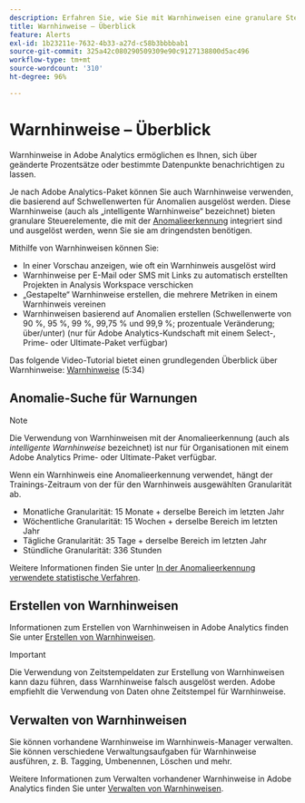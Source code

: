 ```yaml
---
description: Erfahren Sie, wie Sie mit Warnhinweisen eine granulare Steuerung der Benachrichtigungen und die Integration mit der Anomalieerkennung ermöglichen.
title: Warnhinweise – Überblick
feature: Alerts
exl-id: 1b23211e-7632-4b33-a27d-c58b3bbbbab1
source-git-commit: 325a42c080290509309e90c9127138800d5ac496
workflow-type: tm+mt
source-wordcount: '310'
ht-degree: 96%

---
```


# Warnhinweise – Überblick

Warnhinweise in Adobe Analytics ermöglichen es Ihnen, sich über geänderte Prozentsätze oder bestimmte Datenpunkte benachrichtigen zu lassen.

Je nach Adobe Analytics-Paket können Sie auch Warnhinweise verwenden, die basierend auf Schwellenwerten für Anomalien ausgelöst werden. Diese Warnhinweise (auch als „intelligente Warnhinweise“ bezeichnet) bieten granulare Steuerelemente, die mit der [Anomalieerkennung](/help/analyze/analysis-workspace/c-anomaly-detection/anomaly-detection.md) integriert sind und ausgelöst werden, wenn Sie sie am dringendsten benötigen.

Mithilfe von Warnhinweisen können Sie:

* In einer Vorschau anzeigen, wie oft ein Warnhinweis ausgelöst wird
* Warnhinweise per E-Mail oder SMS mit Links zu automatisch erstellten Projekten in Analysis Workspace verschicken
* „Gestapelte“ Warnhinweise erstellen, die mehrere Metriken in einem Warnhinweis vereinen
* Warnhinweisen basierend auf Anomalien erstellen (Schwellenwerte von 90 %, 95 %, 99 %, 99,75 % und 99,9 %; prozentuale Veränderung; über/unter) (nur für Adobe Analytics-Kundschaft mit einem Select-, Prime- oder Ultimate-Paket verfügbar)

Das folgende Video-Tutorial bietet einen grundlegenden Überblick über Warnhinweise: [Warnhinweise](https://experienceleague.adobe.com/docs/analytics-learn/tutorials/data-science/intelligent-alerts.html?lang=de) (5:34)

## Anomalie-Suche für Warnungen

>[!NOTE]
>
>Die Verwendung von Warnhinweisen mit der Anomalieerkennung (auch als _intelligente Warnhinweise_ bezeichnet) ist nur für Organisationen mit einem Adobe Analytics Prime- oder Ultimate-Paket verfügbar.

Wenn ein Warnhinweis eine Anomalieerkennung verwendet, hängt der Trainings-Zeitraum von der für den Warnhinweis ausgewählten Granularität ab.

* Monatliche Granularität: 15 Monate + derselbe Bereich im letzten Jahr
* Wöchentliche Granularität: 15 Wochen + derselbe Bereich im letzten Jahr
* Tägliche Granularität: 35 Tage + derselbe Bereich im letzten Jahr
* Stündliche Granularität: 336 Stunden

Weitere Informationen finden Sie unter [In der Anomalieerkennung verwendete statistische Verfahren](/help/analyze/analysis-workspace/c-anomaly-detection/statistics-anomaly-detection.md).

## Erstellen von Warnhinweisen

Informationen zum Erstellen von Warnhinweisen in Adobe Analytics finden Sie unter [Erstellen von Warnhinweisen](/help/components/alerts/alert-builder.md).

>[!IMPORTANT]
>
>Die Verwendung von Zeitstempeldaten zur Erstellung von Warnhinweisen kann dazu führen, dass Warnhinweise falsch ausgelöst werden. Adobe empfiehlt die Verwendung von Daten ohne Zeitstempel für Warnhinweise.

## Verwalten von Warnhinweisen

Sie können vorhandene Warnhinweise im Warnhinweis-Manager verwalten. Sie können verschiedene Verwaltungsaufgaben für Warnhinweise ausführen, z. B. Tagging, Umbenennen, Löschen und mehr.

Weitere Informationen zum Verwalten vorhandener Warnhinweise in Adobe Analytics finden Sie unter [Verwalten von Warnhinweisen](/help/components/alerts/alert-manager.md).
